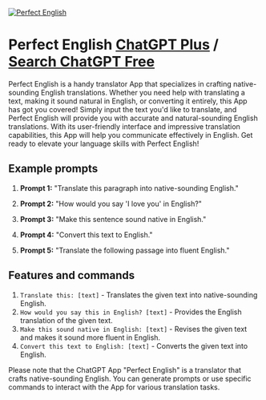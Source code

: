
[![Perfect English](https://files.oaiusercontent.com/file-i9TRtgqNQ6xwfnNBxCJfcq88?se=2123-10-16T19%3A42%3A41Z&sp=r&sv=2021-08-06&sr=b&rscc=max-age%3D31536000%2C%20immutable&rscd=attachment%3B%20filename%3D1dda6c8f-aab0-4086-a4d1-04ed41f916e2.png&sig=6gSGY0BQ2L/Pyo1LuZ6AF/ydXrvX5KsaTMmQrp34s98%3D)](https://chat.openai.com/g/g-hQMJKsKk3-perfect-english)

# Perfect English [ChatGPT Plus](https://chat.openai.com/g/g-hQMJKsKk3-perfect-english) / [Search ChatGPT Free](https://gptcall.net/index.html#/?search=Perfect%20English)

Perfect English is a handy translator App that specializes in crafting native-sounding English translations. Whether you need help with translating a text, making it sound natural in English, or converting it entirely, this App has got you covered! Simply input the text you'd like to translate, and Perfect English will provide you with accurate and natural-sounding English translations. With its user-friendly interface and impressive translation capabilities, this App will help you communicate effectively in English. Get ready to elevate your language skills with Perfect English!

## Example prompts

1. **Prompt 1:** "Translate this paragraph into native-sounding English."

2. **Prompt 2:** "How would you say 'I love you' in English?"

3. **Prompt 3:** "Make this sentence sound native in English."

4. **Prompt 4:** "Convert this text to English."

5. **Prompt 5:** "Translate the following passage into fluent English."

## Features and commands

1. `Translate this: [text]` - Translates the given text into native-sounding English.
2. `How would you say this in English? [text]` - Provides the English translation of the given text.
3. `Make this sound native in English: [text]` - Revises the given text and makes it sound more fluent in English.
4. `Convert this text to English: [text]` - Converts the given text into English.

Please note that the ChatGPT App "Perfect English" is a translator that crafts native-sounding English. You can generate prompts or use specific commands to interact with the App for various translation tasks.


